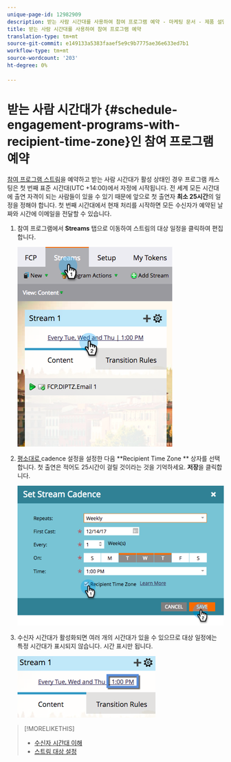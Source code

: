 ```yaml
---
unique-page-id: 12982909
description: 받는 사람 시간대를 사용하여 참여 프로그램 예약 - 마케팅 문서 - 제품 설명서
title: 받는 사람 시간대를 사용하여 참여 프로그램 예약
translation-type: tm+mt
source-git-commit: e149133a5383faaef5e9c9b7775ae36e633ed7b1
workflow-type: tm+mt
source-wordcount: '203'
ht-degree: 0%

---
```



# 받는 사람 시간대가 {#schedule-engagement-programs-with-recipient-time-zone}인 참여 프로그램 예약

[참여 프로그램 스트림](https://docs.marketo.com/display/DOCS/Schedule+Engagement+Programs+for+Recipient+Time+Zones)을 예약하고 받는 사람 시간대가 활성 상태인 경우 프로그램 캐스팅은 첫 번째 표준 시간대(UTC +14:00)에서 자정에 시작됩니다. 전 세계 모든 시간대에 출연 자격이 되는 사람들이 있을 수 있기 때문에 앞으로 첫 출연자 **최소 25시간**&#x200B;의 일정을 정해야 합니다. 첫 번째 시간대에서 현재 처리를 시작하면 모든 수신자가 예약된 날짜와 시간에 이메일을 전달할 수 있습니다.

1. 참여 프로그램에서 **Streams** 탭으로 이동하여 스트림의 대상 일정을 클릭하여 편집합니다.

   ![](assets/image2017-12-5-13-3a36-3a21.png)

1. [평소대로 ](../../../../../product-docs/email-marketing/drip-nurturing/engagement-program-streams/set-stream-cadence.md) cadence 설정을 설정한 다음 **Recipient Time Zone ** 상자를 선택합니다. 첫 출연은 적어도 25시간이 걸릴 것이라는 것을 기억하세요. **저장**&#x200B;을 클릭합니다.

   ![](assets/image2017-12-5-13-3a50-3a32.png)

1. 수신자 시간대가 활성화되면 여러 개의 시간대가 있을 수 있으므로 대상 일정에는 특정 시간대가 표시되지 않습니다. 시간 표시만 됩니다.

   ![](assets/image2017-12-5-13-3a56-3a21.png)

>[!MORELIKETHIS]
>
>* [수신자 시간대 이해](../../../../../product-docs/email-marketing/email-programs/email-program-actions/scheduling-with-recipient-time-zone/understanding-recipient-time-zone.md)
>* [스트림 대상 설정](../../../../../product-docs/email-marketing/drip-nurturing/engagement-program-streams/set-stream-cadence.md)

>



